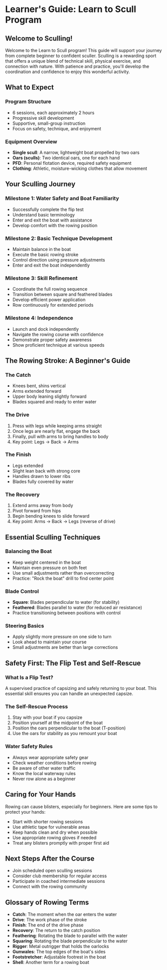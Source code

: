 # Learner's Guide: Learn to Scull Program

## Welcome to Sculling!
Welcome to the Learn to Scull program! This guide will support your journey from complete beginner to confident sculler. Sculling is a rewarding sport that offers a unique blend of technical skill, physical exercise, and connection with nature. With patience and practice, you'll develop the coordination and confidence to enjoy this wonderful activity.

## What to Expect

### Program Structure
- 6 sessions, each approximately 2 hours
- Progressive skill development
- Supportive, small-group instruction
- Focus on safety, technique, and enjoyment

### Equipment Overview
- **Single scull**: A narrow, lightweight boat propelled by two oars
- **Oars (sculls)**: Two identical oars, one for each hand
- **PFD**: Personal flotation device, required safety equipment
- **Clothing**: Athletic, moisture-wicking clothes that allow movement

## Your Sculling Journey

### Milestone 1: Water Safety and Boat Familiarity
- Successfully complete the flip test
- Understand basic terminology
- Enter and exit the boat with assistance
- Develop comfort with the rowing position

### Milestone 2: Basic Technique Development
- Maintain balance in the boat
- Execute the basic rowing stroke
- Control direction using pressure adjustments
- Enter and exit the boat independently

### Milestone 3: Skill Refinement
- Coordinate the full rowing sequence
- Transition between square and feathered blades
- Develop efficient power application
- Row continuously for extended periods

### Milestone 4: Independence
- Launch and dock independently
- Navigate the rowing course with confidence
- Demonstrate proper safety awareness
- Show proficient technique at various speeds

## The Rowing Stroke: A Beginner's Guide

### The Catch
- Knees bent, shins vertical
- Arms extended forward
- Upper body leaning slightly forward
- Blades squared and ready to enter water

### The Drive
1. Press with legs while keeping arms straight
2. Once legs are nearly flat, engage the back
3. Finally, pull with arms to bring handles to body
4. Key point: Legs → Back → Arms

### The Finish
- Legs extended
- Slight lean back with strong core
- Handles drawn to lower ribs
- Blades fully covered by water

### The Recovery
1. Extend arms away from body
2. Pivot forward from hips
3. Begin bending knees to slide forward
4. Key point: Arms → Back → Legs (reverse of drive)

## Essential Sculling Techniques

### Balancing the Boat
- Keep weight centered in the boat
- Maintain even pressure on both feet
- Use small adjustments rather than overcorrecting
- Practice: "Rock the boat" drill to find center point

### Blade Control
- **Square**: Blades perpendicular to water (for stability)
- **Feathered**: Blades parallel to water (for reduced air resistance)
- Practice transitioning between positions with control

### Steering Basics
- Apply slightly more pressure on one side to turn
- Look ahead to maintain your course
- Small adjustments are better than large corrections

## Safety First: The Flip Test and Self-Rescue

### What Is a Flip Test?
A supervised practice of capsizing and safely returning to your boat. This essential skill ensures you can handle an unexpected capsize.

### The Self-Rescue Process
1. Stay with your boat if you capsize
2. Position yourself at the midpoint of the boat
3. Position the oars perpendicular to the boat (T-position)
4. Use the oars for stability as you remount your boat

### Water Safety Rules
- Always wear appropriate safety gear
- Check weather conditions before rowing
- Be aware of other water traffic
- Know the local waterway rules
- Never row alone as a beginner

## Caring for Your Hands
Rowing can cause blisters, especially for beginners. Here are some tips to protect your hands:

- Start with shorter rowing sessions
- Use athletic tape for vulnerable areas
- Keep hands clean and dry when possible
- Use appropriate rowing gloves if needed
- Treat any blisters promptly with proper first aid

## Next Steps After the Course
- Join scheduled open sculling sessions
- Consider club membership for regular access
- Participate in coached intermediate sessions
- Connect with the rowing community

## Glossary of Rowing Terms
- **Catch**: The moment when the oar enters the water
- **Drive**: The work phase of the stroke
- **Finish**: The end of the drive phase
- **Recovery**: The return to the catch position
- **Feathering**: Rotating the blade to parallel with the water
- **Squaring**: Rotating the blade perpendicular to the water
- **Rigger**: Metal outrigger that holds the oarlocks
- **Gunwales**: The top edges of the boat's sides
- **Footstretcher**: Adjustable footrest in the boat
- **Shell**: Another term for a rowing boat